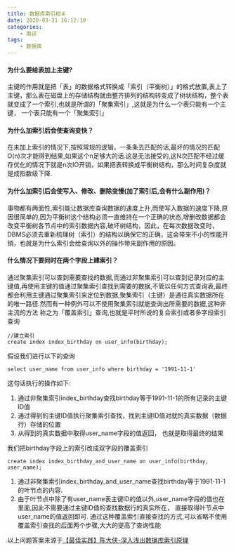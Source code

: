 ```yaml
---
title: 数据库索引相关
date: 2020-03-31 16:12:10
categories:
    - 面试
tags:
    - 数据库
---
```

#### 为什么要给表加上主键?
主键的作用就是把「表」的数据格式转换成「索引（平衡树）」的格式放置,表上了主键，那么表在磁盘上的存储结构就由整齐排列的结构转变成了树状结构，整个表就变成了一个索引,也就是所谓的「聚集索引」,这就是为什么一个表只能有一个主键， 一个表只能有一个「聚集索引」

#### 为什么加索引后会使查询变快？
在未加上索引的情况下,按照常规的逻辑，一条条去匹配的话,最坏的情况的匹配O(n)次才能得到结果,如果这个n足够大的话.这是无法接受的,这N次匹配不经过缓存优化的情况下就是n次IO开销，如果把表转换成平衡树结构，那么时间复杂度就是成指数级下降.

#### 为什么加索引后会使写入、修改、删除变慢(加了索引后,会有什么副作用)？
事物都有两面性,索引能让数据库查询数据的速度上升,而使写入数据的速度下降,原因很简单的,因为平衡树这个结构必须一直维持在一个正确的状态,增删改数据都会改变平衡树各节点中的索引数据内容,破坏树结构，因此，在每次数据改变时， DBMS必须去重新梳理树（索引）的结构以确保它的正确，这会带来不小的性能开销，也就是为什么索引会给查询以外的操作带来副作用的原因。


#### 什么情况下要同时在两个字段上建索引？
通过聚集索引可以查到需要查找的数据,而通过非聚集索引可以查到记录对应的主键值,再使用主键的值通过聚集索引查找到需要的数据,不管以任何方式查询表,最终都会利用主键通过聚集索引来定位到数据,聚集索引（主键）是通往真实数据所在的唯一路径.然而有一种例外可以不使用聚集索引就能查询出所需要的数据,这种非主流的方法 称之为「覆盖索引」查询,也就是平时所说的复合索引或者多字段索引查询

```
//建立索引
create index index_birthday on user_info(birthday);
```

假设我们进行以下的查询
```
select user_name from user_info where birthday = '1991-11-1'
```
这句话执行的操作如下:
1. 通过非聚集索引index_birthday查找birthday等于1991-11-1的所有记录的主键ID值
2. 通过得到的主键ID值执行聚集索引查找，找到主键ID值对就的真实数据（数据行）存储的位置
3. 从得到的真实数据中取得user_name字段的值返回， 也就是取得最终的结果

我们把birthday字段上的索引改成双字段的覆盖索引
```
create index index_birthday_and_user_name on user_info(birthday, user_name);
```

1. 通过非聚集索引index_birthday_and_user_name查找birthday等于1991-11-1的叶节点的内容.
2. 由于叶节点中除了有user_name表主键ID的值以外,user_name字段的值也在里面,因此不需要通过主键ID值的查找数据行的真实所在， 直接取得叶节点中user_name的值返回即可.
通过这种覆盖索引直接查找的方式,可以省略不使用覆盖索引查找的后面两个步骤,大大的提高了查询性能

以上问题答案来源于[【最佳实践】陈大侠-深入浅出数据库索引原理](https://zhuanlan.zhihu.com/p/23624390)